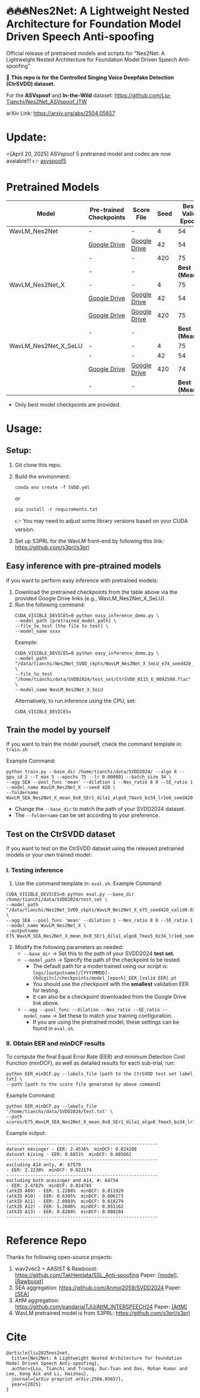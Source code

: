 # 🔥🔥🔥Nes2Net: A Lightweight Nested Architecture for Foundation Model Driven Speech Anti-spoofing
Official release of pretrained models and scripts for "Nes2Net: A Lightweight Nested Architecture for Foundation Model Driven Speech Anti-spoofing"

📢 **This repo is for the Controlled Singing Voice Deepfake Detection (CtrSVDD) dataset.**

For the **ASVspoof** and **In-the-Wild** dataset: https://github.com/Liu-Tianchi/Nes2Net_ASVspoof_ITW 

arXiv Link: https://arxiv.org/abs/2504.05657


# Update:
🔥[April 20, 2025] ASVspoof 5 pretrained model and codes are now avaiable!!! 👉 [asvspoof5](https://github.com/Liu-Tianchi/Nes2Net_ASVspoof_ITW/tree/asvspoof5)

# Pretrained Models
| Model                | Pre-trained Checkpoints | Score File       | Seed | Best Valid Epoch | w/o ACE. B.F. | w/ ACE. B.F. |
|----------------------|-------------------------|-------------------|------|------------------|---------------|--------------|
| WavLM_Nes2Net        | -                       | -                 | 4    | 54               | 2.55%         | 2.33%        |
|                      | [Google Drive](https://drive.google.com/file/d/1pSWexWq21iglI1P-qmISZKGb9Qsx0uzG/view?usp=sharing)       | [Google Drive](https://drive.google.com/file/d/1seEX9D_K09byNXDNs5BO6eSY4jXpOSm6/view?usp=sharing) | 42   | 54               | **2.53%**     | **2.22%**    |
|                      | -                       | -                 | 420  | 75               | 2.57%         | 2.27%        |
|                      | -                       | -                 |      | **Best (Mean):** | 2.53% (2.55%) | 2.22% (2.27%) |
| WavLM_Nes2Net_X      | -                       | -                 | 4    | 75               | 2.53%         | 2.29%        |
|                      | [Google Drive](https://drive.google.com/file/d/1EynkhacBVdUvami7pWX8fyUQnyZaRnvV/view?usp=sharing)       | [Google Drive](https://drive.google.com/file/d/1l86auTYnhETlri9u_lhbXpUQ6IWIcHar/view?usp=sharing) | 42   | 54               | 2.53%         | **2.20%**    |
|                      | [Google Drive](https://drive.google.com/file/d/1PrzfUyXQxytWlEyTTOvKLfXYzHjz3gbX/view?usp=sharing)       | [Google Drive](https://drive.google.com/file/d/1ye_UlNQigZBQm48pLzZiMOi8MTxITvpW/view?usp=sharing) | 420  | 75               | **2.48%**     | 2.22%        |
|                      | -                       | -                 |      | **Best (Mean):** | 2.48% (2.51%) | 2.20% (2.24%) |
| WavLM_Nes2Net_X_SeLU | -                       | -                 | 4    | 75               | 2.72%         | 2.40%        |
|                      | -                       | -                 | 42   | 54               | 3.07%         | 2.69%        |
|                      | [Google Drive](https://drive.google.com/file/d/1FBuzA-UBYDkjei_ByP8u7ZAm4Dn_LLSI/view?usp=drive_link)      | [Google Drive](https://drive.google.com/file/d/12Y4KRaKOLz5oDGRaHc_ZYEjE0dU4tsHK/view?usp=sharing) | 420  | 74               | **2.28%**     | **2.02%**    |
|                      | -                       | -                 |      | **Best (Mean):** | 2.28% (2.69%) | 2.02% (2.37%) |

* Only best model checkpoints are provided.



# Usage:

## Setup:

  1. Git clone this repo.
  2. Build the environment:
     ```
     conda env create -f SVDD.yml
     ```
     or
     ```
     pip install -r requirements.txt
     ```
     👉 You may need to adjust some library versions based on your CUDA version.
     
  3. Set up S3PRL for the WavLM front-end by following this link: https://github.com/s3prl/s3prl


## Easy inference with pre-ptrained models

If you want to perform easy inference with pretrained models:
  1. Download the pretrained checkpoints from the table above via the provided Google Drive links (e.g., WavLM_Nes2Net_X_SeLU).
  2. Run the following command: 
     ```
     CUDA_VISIBLE_DEVICES=0 python easy_inference_demo.py \
     --model_path [pretrained_model_path] \
     --file_to_test [the file to test] \
     --model_name xxxx
     ```
     Example:
     ```
     CUDA_VISIBLE_DEVICES=0 python easy_inference_demo.py \
     --model_path "/data/tianchi/Nes2Net_SVDD_ckpts/WavLM_Nes2Net_X_SeLU_e74_seed420_valid0.04245662278274772.pt" \
     --file_to_test "/home/tianchi/data/SVDD2024/test_set/CtrSVDD_0115_E_0092590.flac" \
     --model_name WavLM_Nes2Net_X_SeLU
     ```
     Alternatively, to run inference using the CPU, set:
     ```
     CUDA_VISIBLE_DEVICES= 
     ```
## Train the model by yourself
If you want to train the model yourself, check the command template in: ```train.sh```

Example Command:
  ```
  python train.py --base_dir /home/tianchi/data/SVDD2024/ --algo 8 --gpu_id 2 --T_max 5 --epochs 75 --lr 0.000001 --batch_size 34 \
  --agg SEA --pool_func 'mean' --dilation 1 --Nes_ratio 8 8 --SE_ratio 1 --model_name WavLM_Nes2Net_X --seed 420 \
  --foldername WavLM_SEA_Nes2Net_X_mean_8x8_SEr1_dila1_algo8_Tmax5_bz34_lr1e6_seed420
  ```

  * Change the ```--base_dir``` to match the path of your SVDD2024 dataset.
  * The ```--foldername``` can be set according to your preference.
    

## Test on the CtrSVDD dataset

If you want to test on the CtrSVDD dataset using the released pretrained models or your own trained model:

### I. Testing inference
  1. Use the command template in: ```eval.sh```. Example Command:
  ```
  CUDA_VISIBLE_DEVICES=6 python eval.py --base_dir /home/tianchi/data/SVDD2024/test_set \
  --model_path "/data/tianchi/Nes2Net_SVDD_ckpts/WavLM_Nes2Net_X_e75_seed420_valid0.03192785031473534.pt" \
  --agg SEA --pool_func 'mean' --dilation 1 --Nes_ratio 8 8 --SE_ratio 1 --model_name WavLM_Nes2Net_X \
  --outputname E75_WavLM_SEA_Nes2Net_X_mean_8x8_SEr1_dila1_algo8_Tmax5_bz34_lr1e6_seed420
  ```
  2. Modify the following parameters as needed:
     * ```--base_dir``` → Set this to the path of your SVDD2024 **test set**.
     * ```--model_path``` → Specify the path of the checkpoint to be tested.
       * The default path for a model trained using our script is:
         ```logs/[outputname]/[YYYYMMDD]-[6digits]/checkpoints/model_[epoch]_EER_[valid EER].pt```
       * You should use the checkpoint with the **smallest** validation EER for testing.
       * It can also be a checkpoint downloaded from the Google Drive link above.
     * ```--agg --pool_func --dilation --Nes_ratio --SE_ratio --model_name``` → Set these to match your training configuration.
       * If you are using the pretrained model, these settings can be found in ```eval.sh```. 

### II. Obtain EER and minDCF results
  To compute the final Equal Error Rate (EER) and minimum Detection Cost Function (minDCF), as well as detailed results for each sub-trial, run:
  ```
  python EER_minDCF.py --labels_file [path to the CtrSVDD test set label txt] \
  --path [path to the score file generated by above command]
  ``` 
    
  Example Command:
  ```
  python EER_minDCF.py --labels_file '/home/tianchi/data/SVDD2024/test.txt' \
  --path scores/E75_WavLM_SEA_Nes2Net_X_mean_8x8_SEr1_dila1_algo8_Tmax5_bz34_lr1e6_seed420.txt
  ```
    
  Example output:
  ```
  ---------------------------------------------------------
  dataset m4singer - EER: 2.4536%  minDCF: 0.024288
  dataset kising - EER: 8.6851%  minDCF: 0.085662
  ---------------------------------------------------------
  excluding A14 only, #: 67579
  - EER: 2.2230%  minDCF: 0.022174
  ---------------------------------------------------------
  excluding both acesinger and A14, #: 64734
  - EER: 2.4782%  minDCF: 0.024745
  (atkID A09) - EER: 1.2288%  minDCF: 0.011929
  (atkID A10) - EER: 0.6305%  minDCF: 0.006173
  (atkID A11) - EER: 2.0893%  minDCF: 0.018279
  (atkID A12) - EER: 5.2686%  minDCF: 0.051162
  (atkID A13) - EER: 0.8284%  minDCF: 0.008284
  ---------------------------------------------------------
  ```

# Reference Repo
Thanks for following open-source projects:
1. wav2vec2 + AASIST & Rawboost: https://github.com/TakHemlata/SSL_Anti-spoofing Paper: [[model]](https://arxiv.org/abs/2202.12233), [[Rawboost]](https://arxiv.org/abs/2202.12233)
2. SEA aggregation: https://github.com/Anmol2059/SVDD2024 Paper: [[SEA]](https://arxiv.org/abs/2409.02302)
3. AttM aggregation: https://github.com/pandarialTJU/AttM_INTERSPEECH24 Paper: [[AttM]](https://arxiv.org/abs/2406.10283v1)
4. WavLM pretrained model is from S3PRL: https://github.com/s3prl/s3prl

# Cite
```  
@article{liu2025nes2net,
  title={Nes2Net: A Lightweight Nested Architecture for Foundation Model Driven Speech Anti-spoofing},
  author={Liu, Tianchi and Truong, Duc-Tuan and Das, Rohan Kumar and Lee, Kong Aik and Li, Haizhou},
  journal={arXiv preprint arXiv:2504.05657},
  year={2025}
}
```
